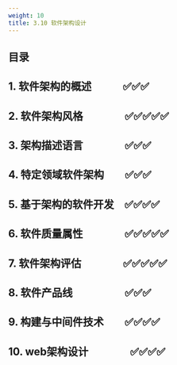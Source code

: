 ```yaml
---
weight: 10
title: 3.10 软件架构设计
---
```


## 目录

## 1. 软件架构的概述&emsp;&emsp;&emsp;✅✅✅

## 2. 软件架构风格&emsp;&emsp;&emsp;&emsp;✅✅✅✅✅

## 3. 架构描述语言&emsp;&emsp;&emsp;&emsp;✅✅✅

## 4. 特定领域软件架构&emsp;&emsp;✅✅✅

## 5. 基于架构的软件开发&emsp;✅✅✅✅

## 6. 软件质量属性&emsp;&emsp;&emsp;&emsp;✅✅✅✅✅

## 7. 软件架构评估&emsp;&emsp;&emsp;&emsp;✅✅✅✅✅

## 8. 软件产品线&emsp;&emsp;&emsp;&emsp;&emsp;✅✅✅

## 9. 构建与中间件技术&emsp;&emsp;✅✅✅✅

## 10. web架构设计&emsp;&emsp;&emsp;&emsp;✅✅✅✅
